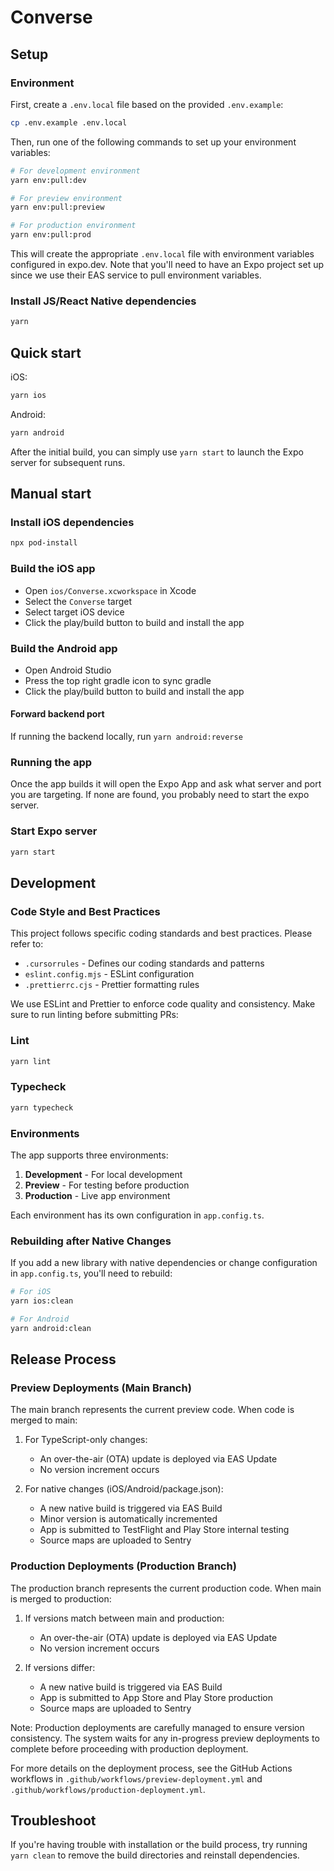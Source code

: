 # Converse

## Setup

### Environment

First, create a `.env.local` file based on the provided `.env.example`:

```sh
cp .env.example .env.local
```

Then, run one of the following commands to set up your environment variables:

```sh
# For development environment
yarn env:pull:dev

# For preview environment
yarn env:pull:preview

# For production environment
yarn env:pull:prod
```

This will create the appropriate `.env.local` file with environment variables configured in expo.dev. Note that you'll need to have an Expo project set up since we use their EAS service to pull environment variables.

### Install JS/React Native dependencies

```sh
yarn
```

## Quick start

iOS:

```sh
yarn ios
```

Android:

```sh
yarn android
```

After the initial build, you can simply use `yarn start` to launch the Expo server for subsequent runs.

## Manual start

### Install iOS dependencies

```sh
npx pod-install
```

### Build the iOS app

- Open `ios/Converse.xcworkspace` in Xcode
- Select the `Converse` target
- Select target iOS device
- Click the play/build button to build and install the app

### Build the Android app

- Open Android Studio
- Press the top right gradle icon to sync gradle
- Click the play/build button to build and install the app

#### Forward backend port

If running the backend locally, run `yarn android:reverse`

### Running the app

Once the app builds it will open the Expo App and ask what server and port you are targeting. If none are found, you probably need to start the expo server.

### Start Expo server

```sh
yarn start
```

## Development

### Code Style and Best Practices

This project follows specific coding standards and best practices. Please refer to:

- `.cursorrules` - Defines our coding standards and patterns
- `eslint.config.mjs` - ESLint configuration
- `.prettierrc.cjs` - Prettier formatting rules

We use ESLint and Prettier to enforce code quality and consistency. Make sure to run linting before submitting PRs:

### Lint

```sh
yarn lint
```

### Typecheck

```sh
yarn typecheck
```

### Environments

The app supports three environments:

1. **Development** - For local development
2. **Preview** - For testing before production
3. **Production** - Live app environment

Each environment has its own configuration in `app.config.ts`.

### Rebuilding after Native Changes

If you add a new library with native dependencies or change configuration in `app.config.ts`, you'll need to rebuild:

```sh
# For iOS
yarn ios:clean

# For Android
yarn android:clean
```

## Release Process

### Preview Deployments (Main Branch)

The main branch represents the current preview code. When code is merged to main:

1. For TypeScript-only changes:

   - An over-the-air (OTA) update is deployed via EAS Update
   - No version increment occurs

2. For native changes (iOS/Android/package.json):
   - A new native build is triggered via EAS Build
   - Minor version is automatically incremented
   - App is submitted to TestFlight and Play Store internal testing
   - Source maps are uploaded to Sentry

### Production Deployments (Production Branch)

The production branch represents the current production code. When main is merged to production:

1. If versions match between main and production:

   - An over-the-air (OTA) update is deployed via EAS Update
   - No version increment occurs

2. If versions differ:
   - A new native build is triggered via EAS Build
   - App is submitted to App Store and Play Store production
   - Source maps are uploaded to Sentry

Note: Production deployments are carefully managed to ensure version consistency. The system waits for any in-progress preview deployments to complete before proceeding with production deployment.

For more details on the deployment process, see the GitHub Actions workflows in `.github/workflows/preview-deployment.yml` and `.github/workflows/production-deployment.yml`.

## Troubleshoot

If you're having trouble with installation or the build process, try running `yarn clean` to remove the build directories and reinstall dependencies.
